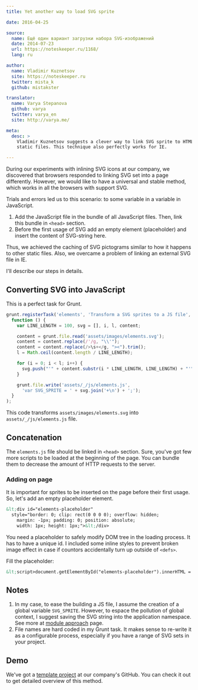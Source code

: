 ```yaml
---
title: Yet another way to load SVG sprite

date: 2016-04-25

source:
  name: Ещё один вариант загрузки набора SVG-изображений
  date: 2014-07-23
  url: https://noteskeeper.ru/1168/
  lang: ru

author:
  name: Vladimir Kuznetsov
  site: https://noteskeeper.ru
  twitter: mista_k
  github: mistakster

translator:
  name: Varya Stepanova
  github: varya
  twitter: varya_en
  site: http://varya.me/

meta:
  desc: >
    Vladimir Kuznetsov suggests a clever way to link SVG sprite to HTML pages so that the sets can be cached as other
    static files. This technique also perfectly works for IE.

---
```


During our experiments with inlining SVG icons at our company, we discovered that browsers responded to linking SVG set into a page differently. However, we would like to have a universal and stable method, which works in all the browsers with support SVG.

Trials and errors led us to this scenario:
to some variable in a variable in JavaScript.
1. Add the JavaScript file in the bundle of all JavaScript files. Then, link this
bundle in `<head>` section.
1. Before the first usage of SVG add an empty element (placeholder) and insert  the content of SVG-string here.

Thus, we achieved the caching of SVG pictograms similar to how it happens to other static files. Also, we overcame a problem of linking
an external SVG file in IE.

<!-- cut -->

I'll describe our steps in details.

## Converting SVG into JavaScript

This is a perfect task for Grunt.

```js
grunt.registerTask('elements', 'Transform a SVG sprites to a JS file',
  function () {
    var LINE_LENGTH = 100, svg = [], i, l, content;

    content = grunt.file.read('assets/images/elements.svg');
    content = content.replace(/'/g, "\\'");
    content = content.replace(/>\s+</g, "><").trim();
    l = Math.ceil(content.length / LINE_LENGTH);

    for (i = 0; i < l; i++) {
      svg.push("'" + content.substr(i * LINE_LENGTH, LINE_LENGTH) + "'");
    }

    grunt.file.write('assets/_/js/elements.js',
      'var SVG_SPRITE = ' + svg.join('+\n') + ';');
  }
);
```

This code transforms `assets/images/elements.svg` into `assets/_/js/elements.js` file.

## Concatenation

The `elements.js` file should be linked in `<head>` section. Sure, you've got few more scripts to be loaded at the beginning of the page. You can bundle them to decrease the amount of HTTP requests to the server.

### Adding on page

It is important for sprites to be inserted on the page before their first usage. So, let's add an empty placeholder element.

```html
&lt;div id="elements-placeholder"
  style="border: 0; clip: rect(0 0 0 0); overflow: hidden;
    margin: -1px; padding: 0; position: absolute;
    width: 1px; height: 1px;">&lt;/div>
```

You need a placeholder to safely modify DOM tree in the loading process. It has to have a unique id. I included some inline styles to prevent broken image effect in case if countors accidentally turn up outside of `<defs>`.

Fill the placeholder:

```html
&lt;script>document.getElementById("elements-placeholder").innerHTML = SVG_SPRITE;</script>
```

## Notes
1. In my case, to ease the building a JS file, I assume the creation of a global variable `SVG_SPRITE`. However, to espace the pollution of global context, I suggest saving the SVG string into the application namespace. See more at [module approach](https://github.com/mistakster/app-skeleton#defaults) page.
2. File names are hard coded in my Grunt task. It makes sense to re-write it as a configurable process, especially
if you have a range of SVG sets in your project.

## Demo

We've got a [template project](https://github.com/graph-uk/assemble) at our company's GitHub. You can check it out to get detailed overview of this method.
